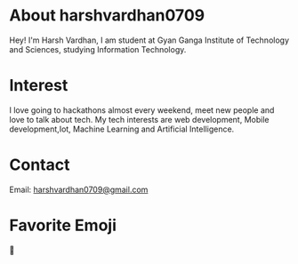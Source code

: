 # About harshvardhan0709
Hey! I'm Harsh Vardhan, I am student at Gyan Ganga Institute of Technology and Sciences, studying Information Technology.

# Interest 
I love going to hackathons almost every weekend, meet new people and love to talk about tech.
My tech interests are web development, Mobile development,Iot, Machine Learning and Artificial Intelligence.

# Contact
Email: harshvardhan0709@gmail.com

# Favorite Emoji 
🦄
